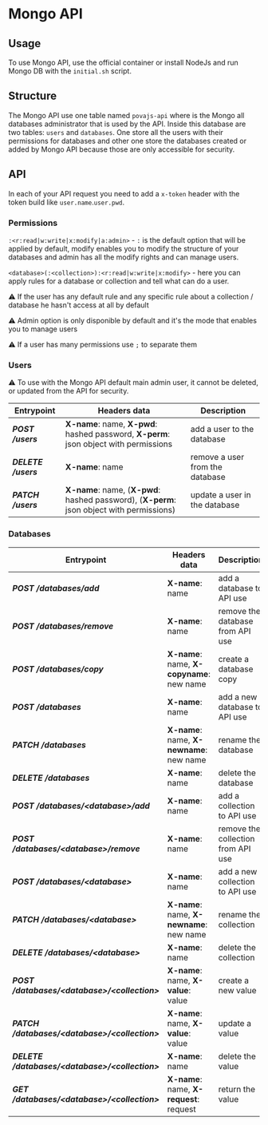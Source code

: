 # Mongo API 

## Usage

To use Mongo API, use the official container or install NodeJs and run Mongo DB with the `initial.sh` script.

## Structure

The Mongo API use one table named `povajs-api` where is the Mongo all databases administrator that is used by the API. Inside this database are two tables: `users` and `databases`. One store all the users with their permissions for databases and other one store the databases created or added by Mongo API because those are only accessible for security.

## API

In each of your API request you need to add a `x-token` header with the token build like `user.name`.`user.pwd`.

### Permissions

`:<r:read|w:write|x:modify|a:admin>` - `:` is the default option that will be applied by default, modify enables you to modify the structure of your databases and admin has all the modify rights and can manage users.

`<database>(:<collection>):<r:read|w:write|x:modify>` - here you can apply rules for a database or collection and tell what can do a user.

⚠ If the user has any default rule and any specific rule about a collection / database he hasn't access at all by default

⚠ Admin option is only disponible by default and it's the mode that enables you to manage users

⚠ If a user has many permissions use `;` to separate them

### Users

⚠ To use with the Mongo API default main admin user, it cannot be deleted, or updated from the API for security.

| Entrypoint | Headers data | Description |
| - | - | - |
| ***POST /users*** | **X-name**: name, **X-pwd**: hashed password, **X-perm**: json object with permissions | add a user to the database |
| ***DELETE /users*** | **X-name**: name | remove a user from the database |
| ***PATCH /users*** | **X-name**: name, (**X-pwd**: hashed password), (**X-perm**: json object with permissions) | update a user in the database |

### Databases

| Entrypoint | Headers data | Description |
| - | - | - |
| ***POST /databases/add*** | **X-name**: name | add a database to API use |
| ***POST /databases/remove*** | **X-name**: name | remove the database from API use |
| ***POST /databases/copy*** | **X-name**: name, **X-copyname**: new name | create a database copy |
| ***POST /databases*** | **X-name**: name | add a new database to API use |
| ***PATCH /databases*** | **X-name**: name, **X-newname**: new name | rename the database |
| ***DELETE /databases*** | **X-name**: name | delete the database |
| ***POST /databases/&lt;database>/add*** | **X-name**: name | add a collection to API use |
| ***POST /databases/&lt;database>/remove*** | **X-name**: name | remove the collection from API use |
| ***POST /databases/&lt;database>*** | **X-name**: name | add a new collection to API use |
| ***PATCH /databases/&lt;database>*** | **X-name**: name, **X-newname**: new name | rename the collection |
| ***DELETE /databases/&lt;database>*** | **X-name**: name | delete the collection |
| ***POST /databases/&lt;database>/&lt;collection>*** | **X-name**: name, **X-value**: value | create a new value |
| ***PATCH /databases/&lt;database>/&lt;collection>*** | **X-name**: name, **X-value**: value | update a value |
| ***DELETE /databases/&lt;database>/&lt;collection>*** | **X-name**: name | delete the value |
| ***GET /databases/&lt;database>/&lt;collection>*** | **X-name**: name, **X-request**: request | return the value |
